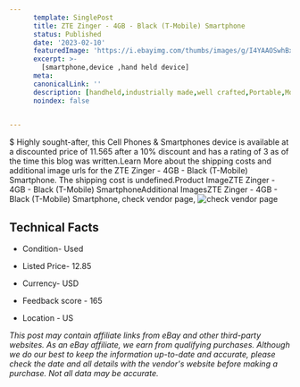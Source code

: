 ```yaml
---
      template: SinglePost
      title: ZTE Zinger - 4GB - Black (T-Mobile) Smartphone
      status: Published
      date: '2023-02-10'
      featuredImage: 'https://i.ebayimg.com/thumbs/images/g/I4YAAOSwhBxjOilm/s-l225.jpg'
      excerpt: >-
        [smartphone,device ,hand held device]
      meta:
      canonicalLink: ''
      description: [handheld,industrially made,well crafted,Portable,Mobile,Compact,Convenient,Lightweight,Maneuverable,Man-portable,Miniature,Carriable,Hand-held,Light,Holdable,Transportable,Mobile device,Pocket-sized,On-the-go,Wireless,Cordless,Compact size,Convenient size, smartphone,device ,hand held device]
      noindex: false

        
---
```

$
    Highly sought-after, this Cell Phones & Smartphones device is available at a discounted price of 11.565 after a 10% discount and has a rating of 3 as of the time this blog was written.Learn More about the shipping costs and additional image urls for the ZTE Zinger - 4GB - Black (T-Mobile) Smartphone. The shipping cost is undefined.Product ImageZTE Zinger - 4GB - Black (T-Mobile) SmartphoneAdditional ImagesZTE Zinger - 4GB - Black (T-Mobile) Smartphone, check vendor page, ![check vendor page](https://origin-galleryplus.ebayimg.com/ws/web/364001882394_2_0_1/225x225.jpg,https://origin-galleryplus.ebayimg.com/ws/web/364001882394_3_0_1/225x225.jpg,https://origin-galleryplus.ebayimg.com/ws/web/364001882394_4_0_1/225x225.jpg,https://origin-galleryplus.ebayimg.com/ws/web/364001882394_5_0_1/225x225.jpg,https://origin-galleryplus.ebayimg.com/ws/web/364001882394_6_0_1/225x225.jpg,https://origin-galleryplus.ebayimg.com/ws/web/364001882394_7_0_1/225x225.jpg,https://origin-galleryplus.ebayimg.com/ws/web/364001882394_8_0_1/225x225.jpg,https://origin-galleryplus.ebayimg.com/ws/web/364001882394_9_0_1/225x225.jpg)
    
    

 ## Technical Facts 



     
      

 - Condition- Used 


      

 - Listed Price- 12.85 


      

 - Currency- USD 


      

 - Feedback score - 165 


      

 - Location - US 


      
      

 *_This post may contain affiliate links from eBay and other third-party websites. As an eBay affiliate, we earn from qualifying purchases. Although we do our best to keep the information up-to-date and accurate, please check the date and all details with the vendor's website before making a purchase. Not all data may be accurate._*



    
    
    
    
    